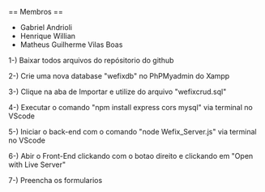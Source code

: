 == Membros ==

* Gabriel Andrioli
* Henrique Willian
* Matheus Guilherme Vilas Boas

1-) Baixar todos arquivos do repósitorio do github

2-) Crie uma nova database "wefixdb" no PhPMyadmin do Xampp

3-) Clique na aba de Importar e utilize do arquivo "wefixcrud.sql"

4-) Executar o comando "npm install express cors mysql" via terminal no VScode

5-) Iniciar o back-end com o comando "node Wefix_Server.js" via terminal no VScode

6-) Abir o Front-End clickando com o botao direito e clickando em "Open with Live Server"

7-) Preencha os formularios
